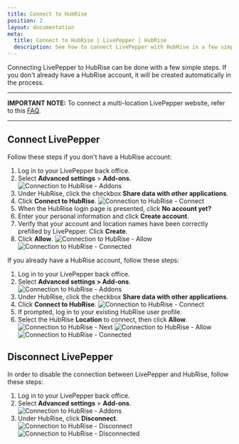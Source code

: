 ```yaml
---
title: Connect to HubRise
position: 2
layout: documentation
meta:
  title: Connect to HubRise | LivePepper | HubRise
  description: See how to connect LivePepper with HubRise in a few simple steps. HubRise transmits your LivePepper orders into your EPOS and other apps you use every day.
---
```


Connecting LivePepper to HubRise can be done with a few simple steps. If you don't already have a HubRise account, it will be created automatically in the process.

---

**IMPORTANT NOTE:** To connect a multi-location LivePepper website, refer to this [FAQ](/apps/livepepper/faqs/connect-branches-hubrise-accounts/).

---

## Connect LivePepper

Follow these steps if you don't have a HubRise account:

1. Log in to your LivePepper back office.
2. Select **Advanced settings** > **Add-ons**.
   ![Connection to HubRise - Addons](../images/002-en-addons.png)
3. Under HubRise, click the checkbox **Share data with other applications**.
4. Click **Connect to HubRise**.
   ![Connection to HubRise - Connect](../images/003-en-hubrise-connect.png)
5. When the HubRise login page is presented, click **No account yet?**
6. Enter your personal information and click **Create account**.
7. Verify that your account and location names have been correctly prefilled by LivePepper. Click **Create**.
8. Click **Allow**.
   ![Connection to HubRise - Allow](../images/005-en-hubrise-connection-allow.png)
   ![Connection to HubRise - Connected](../images/006-en-hubrise-connection-confirmed.png)

If you already have a HubRise account, follow these steps:

1. Log in to your LivePepper back office.
2. Select **Advanced settings > Add-ons**.
   ![Connection to HubRise - Addons](../images/002-en-addons.png)
3. Under HubRise, click the checkbox **Share data with other applications**.
4. Click **Connect to HubRise**.
   ![Connection to HubRise - Connect](../images/003-en-hubrise-connect.png)
5. If prompted, log in to your existing HubRise user profile.
6. Select the HubRise **Location** to connect, then click **Allow**.
![Connection to HubRise - Next](../images/004-en-hubrise-connection-next.png)
![Connection to HubRise - Allow](../images/005-en-hubrise-connection-allow.png)
![Connection to HubRise - Connected](../images/006-en-hubrise-connection-confirmed.png)


## Disconnect LivePepper

In order to disable the connection between LivePepper and HubRise, follow these steps:

1. Log in to your LivePepper back office. 
2. Select **Advanced settings** > **Add-ons**.
   ![Connection to HubRise - Addons](../images/002-en-addons.png)
3. Under HubRise, click **Disconnect**.
![Connection to HubRise - Disconnect](../images/007-en-hubrise-disconnect.png)
![Connection to HubRise - Disconnected](../images/008-en-disconnection-confirmed.png)